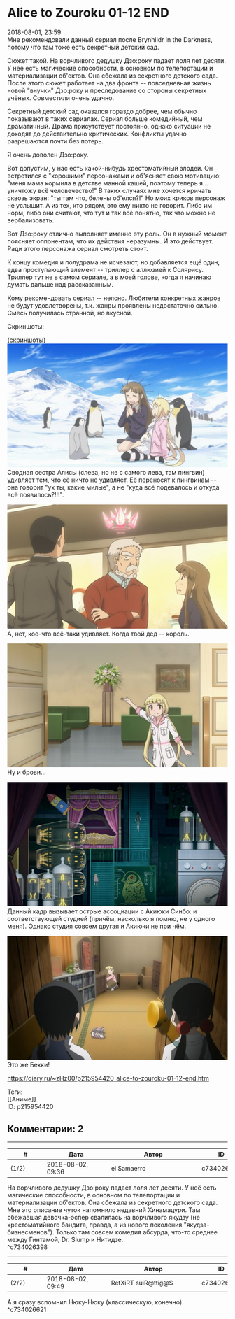 Alice to Zouroku 01-12 END
==========================

  
2018-08-01, 23:59  
 Мне рекомендовали данный сериал после Brynhildr in the Darkness, потому что там тоже есть секретный детский сад.   
   
 Сюжет такой. На ворчливого дедушку Дзо:року падает лоля лет десяти. У неё есть магические способности, в основном по телепортации и материализации об'ектов. Она сбежала из секретного детского сада. После этого сюжет работает на два фронта -- повседневная жизнь новой "внучки" Дзо:року и преследование со стороны секретных учёных. Совместили очень удачно.   
   
 Секретный детский сад оказался гораздо добрее, чем обычно показывают в таких сериалах. Сериал больше комедийный, чем драматичный. Драма присутствует постоянно, однако ситуации не доходят до действительно критических. Конфликты удачно разрешаются почти без потерь.   
   
 Я очень доволен Дзо:року.   
   
 Вот допустим, у нас есть какой-нибудь хрестоматийный злодей. Он встретился с "хорошими" персонажами и об'ясняет свою мотивацию: "меня мама кормила в детстве манной кашей, поэтому теперь я... уничтожу всё человечество!" В таких случаях мне хочется кричать сквозь экран: "ты там что, белены об'елся?!" Но моих криков персонаж не услышит. А из тех, кто рядом, это ему никто не говорит. Либо им норм, либо они считают, что тут и так всё понятно, так что можно не вербализовать.   
   
 Вот Дзо:року отлично выполняет именно эту роль. Он в нужный момент поясняет оппонентам, что их действия неразумны. И это действует. Ради этого персонажа сериал смотреть стоит.   
   
 К концу комедия и полудрама не исчезают, но добавляется ещё один, едва проступающий элемент -- триллер с аллюзией к Солярису. Триллер тут не в самом сериале, а в моей голове, когда я начинаю думать дальше над рассказанным.   
   
 Кому рекомендовать сериал -- неясно. Любители конкретных жанров не будут удовлетворены, т.к. жанры проявлены недостаточно сильно. Смесь получилась странной, но вкусной.   
   
 Скриншоты:   
   
  [(скриншоты)](https://zHz00.diary.ru/p215954420.htm?index=1#linkmore215954420m1)      [![](pics/dLt9Fwil.jpg)](https://i.imgur.com/dLt9Fwi.jpg)    
 Сводная сестра Алисы (слева, но не с самого лева, там пингвин) удивляет тем, что её ничто не удивляет. Её переносят к пингвинам -- она говорит "ух ты, какие милые", а не "куда всё подевалось и откуда всё появилось?!!!".   
   
  [![](pics/APahHOxl.jpg)](https://i.imgur.com/APahHOx.jpg)    
 А, нет, кое-что всё-таки удивляет. Когда твой дед -- король.   
   
  [![](pics/BwdxGvvl.jpg)](https://i.imgur.com/BwdxGvv.jpg)    
 Ну и брови...   
   
  [![](pics/Oq8GTEpl.jpg)](https://i.imgur.com/Oq8GTEp.jpg)    
 Данный кадр вызывает острые ассоциации с Акиюки Синбо: и соответствующей студией (причём, насколько я помню, не у одного меня). Однако студия совсем другая и Акиюки не при чём.   
   
  [![](pics/gSiOCtFl.jpg)](https://i.imgur.com/gSiOCtF.jpg)    
 Это же Бекки!      
  
<https://diary.ru/~zHz00/p215954420_alice-to-zouroku-01-12-end.htm>  
  
Теги:  
[[Аниме]]  
ID: p215954420  


Комментарии: 2
--------------

  


---



|         #         |              Дата              |                     Автор                     |           ID           |
| --- | --- | --- | --- |
| (1/2) | 2018-08-02, 09:36 | el Samaerro | c734026398 |

  
  На ворчливого дедушку Дзо:року падает лоля лет десяти. У неё есть магические способности, в основном по телепортации и материализации об'ектов. Она сбежала из секретного детского сада.    
 Мне это описание чуток напомнило недавний Хинамацури. Там сбежавшая девочка-эспер свалилась на ворчливого якудзу (не хрестоматийного бандита, правда, а из нового поколения "якудза-бизнесменов"). Только там совсем комедия абсурда, что-то среднее между Гинтамой, Dr. Slump и Нитидзе.   
 ^c734026398

---



|         #         |              Дата              |                     Автор                     |           ID           |
| --- | --- | --- | --- |
| (2/2) | 2018-08-02, 09:49 | RetXiRT suiR@ttig@$ | c734026621 |

  
  А я сразу вспомнил Нюку-Нюку (классическую, конечно).    
 ^c734026621